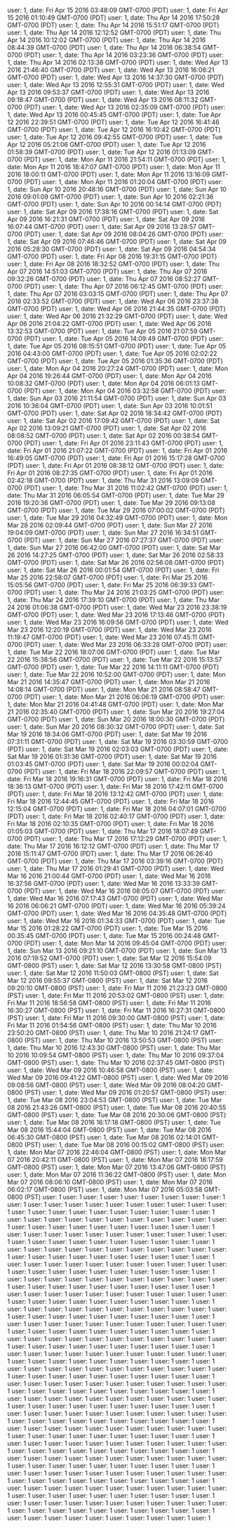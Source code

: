 user: 1, date: Fri Apr 15 2016 03:48:09 GMT-0700 (PDT)
user: 1, date: Fri Apr 15 2016 01:10:49 GMT-0700 (PDT)
user: 1, date: Thu Apr 14 2016 17:50:28 GMT-0700 (PDT)
user: 1, date: Thu Apr 14 2016 15:51:17 GMT-0700 (PDT)
user: 1, date: Thu Apr 14 2016 12:12:52 GMT-0700 (PDT)
user: 1, date: Thu Apr 14 2016 10:12:02 GMT-0700 (PDT)
user: 1, date: Thu Apr 14 2016 08:44:39 GMT-0700 (PDT)
user: 1, date: Thu Apr 14 2016 06:38:54 GMT-0700 (PDT)
user: 1, date: Thu Apr 14 2016 03:23:36 GMT-0700 (PDT)
user: 1, date: Thu Apr 14 2016 02:13:38 GMT-0700 (PDT)
user: 1, date: Wed Apr 13 2016 21:46:40 GMT-0700 (PDT)
user: 1, date: Wed Apr 13 2016 16:06:21 GMT-0700 (PDT)
user: 1, date: Wed Apr 13 2016 14:37:30 GMT-0700 (PDT)
user: 1, date: Wed Apr 13 2016 12:55:31 GMT-0700 (PDT)
user: 1, date: Wed Apr 13 2016 09:53:37 GMT-0700 (PDT)
user: 1, date: Wed Apr 13 2016 09:18:47 GMT-0700 (PDT)
user: 1, date: Wed Apr 13 2016 08:11:32 GMT-0700 (PDT)
user: 1, date: Wed Apr 13 2016 02:35:09 GMT-0700 (PDT)
user: 1, date: Wed Apr 13 2016 00:45:45 GMT-0700 (PDT)
user: 1, date: Tue Apr 12 2016 22:39:51 GMT-0700 (PDT)
user: 1, date: Tue Apr 12 2016 16:41:46 GMT-0700 (PDT)
user: 1, date: Tue Apr 12 2016 16:10:42 GMT-0700 (PDT)
user: 1, date: Tue Apr 12 2016 09:42:55 GMT-0700 (PDT)
user: 1, date: Tue Apr 12 2016 05:21:06 GMT-0700 (PDT)
user: 1, date: Tue Apr 12 2016 01:58:39 GMT-0700 (PDT)
user: 1, date: Tue Apr 12 2016 01:13:09 GMT-0700 (PDT)
user: 1, date: Mon Apr 11 2016 21:54:11 GMT-0700 (PDT)
user: 1, date: Mon Apr 11 2016 18:47:07 GMT-0700 (PDT)
user: 1, date: Mon Apr 11 2016 18:00:11 GMT-0700 (PDT)
user: 1, date: Mon Apr 11 2016 13:16:09 GMT-0700 (PDT)
user: 1, date: Mon Apr 11 2016 01:20:04 GMT-0700 (PDT)
user: 1, date: Sun Apr 10 2016 20:48:16 GMT-0700 (PDT)
user: 1, date: Sun Apr 10 2016 09:01:09 GMT-0700 (PDT)
user: 1, date: Sun Apr 10 2016 02:21:36 GMT-0700 (PDT)
user: 1, date: Sun Apr 10 2016 00:14:14 GMT-0700 (PDT)
user: 1, date: Sat Apr 09 2016 17:38:16 GMT-0700 (PDT)
user: 1, date: Sat Apr 09 2016 16:21:31 GMT-0700 (PDT)
user: 1, date: Sat Apr 09 2016 16:07:44 GMT-0700 (PDT)
user: 1, date: Sat Apr 09 2016 13:28:57 GMT-0700 (PDT)
user: 1, date: Sat Apr 09 2016 08:04:26 GMT-0700 (PDT)
user: 1, date: Sat Apr 09 2016 07:46:46 GMT-0700 (PDT)
user: 1, date: Sat Apr 09 2016 05:28:30 GMT-0700 (PDT)
user: 1, date: Sat Apr 09 2016 04:54:34 GMT-0700 (PDT)
user: 1, date: Fri Apr 08 2016 19:31:15 GMT-0700 (PDT)
user: 1, date: Fri Apr 08 2016 18:32:52 GMT-0700 (PDT)
user: 1, date: Thu Apr 07 2016 14:51:03 GMT-0700 (PDT)
user: 1, date: Thu Apr 07 2016 09:32:26 GMT-0700 (PDT)
user: 1, date: Thu Apr 07 2016 08:52:27 GMT-0700 (PDT)
user: 1, date: Thu Apr 07 2016 06:12:45 GMT-0700 (PDT)
user: 1, date: Thu Apr 07 2016 03:03:15 GMT-0700 (PDT)
user: 1, date: Thu Apr 07 2016 02:33:52 GMT-0700 (PDT)
user: 1, date: Wed Apr 06 2016 23:37:38 GMT-0700 (PDT)
user: 1, date: Wed Apr 06 2016 21:44:35 GMT-0700 (PDT)
user: 1, date: Wed Apr 06 2016 21:32:29 GMT-0700 (PDT)
user: 1, date: Wed Apr 06 2016 21:04:22 GMT-0700 (PDT)
user: 1, date: Wed Apr 06 2016 13:32:53 GMT-0700 (PDT)
user: 1, date: Tue Apr 05 2016 21:07:59 GMT-0700 (PDT)
user: 1, date: Tue Apr 05 2016 14:09:49 GMT-0700 (PDT)
user: 1, date: Tue Apr 05 2016 08:15:51 GMT-0700 (PDT)
user: 1, date: Tue Apr 05 2016 04:43:00 GMT-0700 (PDT)
user: 1, date: Tue Apr 05 2016 02:02:22 GMT-0700 (PDT)
user: 1, date: Tue Apr 05 2016 01:35:36 GMT-0700 (PDT)
user: 1, date: Mon Apr 04 2016 20:27:24 GMT-0700 (PDT)
user: 1, date: Mon Apr 04 2016 19:26:44 GMT-0700 (PDT)
user: 1, date: Mon Apr 04 2016 10:08:32 GMT-0700 (PDT)
user: 1, date: Mon Apr 04 2016 06:01:13 GMT-0700 (PDT)
user: 1, date: Mon Apr 04 2016 03:32:58 GMT-0700 (PDT)
user: 1, date: Sun Apr 03 2016 21:11:54 GMT-0700 (PDT)
user: 1, date: Sun Apr 03 2016 10:36:04 GMT-0700 (PDT)
user: 1, date: Sun Apr 03 2016 10:01:51 GMT-0700 (PDT)
user: 1, date: Sat Apr 02 2016 18:34:42 GMT-0700 (PDT)
user: 1, date: Sat Apr 02 2016 17:09:42 GMT-0700 (PDT)
user: 1, date: Sat Apr 02 2016 13:09:21 GMT-0700 (PDT)
user: 1, date: Sat Apr 02 2016 08:08:52 GMT-0700 (PDT)
user: 1, date: Sat Apr 02 2016 00:38:54 GMT-0700 (PDT)
user: 1, date: Fri Apr 01 2016 23:11:43 GMT-0700 (PDT)
user: 1, date: Fri Apr 01 2016 21:07:22 GMT-0700 (PDT)
user: 1, date: Fri Apr 01 2016 16:49:05 GMT-0700 (PDT)
user: 1, date: Fri Apr 01 2016 15:17:28 GMT-0700 (PDT)
user: 1, date: Fri Apr 01 2016 08:38:12 GMT-0700 (PDT)
user: 1, date: Fri Apr 01 2016 08:27:35 GMT-0700 (PDT)
user: 1, date: Fri Apr 01 2016 02:42:18 GMT-0700 (PDT)
user: 1, date: Thu Mar 31 2016 13:09:09 GMT-0700 (PDT)
user: 1, date: Thu Mar 31 2016 11:02:42 GMT-0700 (PDT)
user: 1, date: Thu Mar 31 2016 06:05:54 GMT-0700 (PDT)
user: 1, date: Tue Mar 29 2016 19:20:36 GMT-0700 (PDT)
user: 1, date: Tue Mar 29 2016 09:13:08 GMT-0700 (PDT)
user: 1, date: Tue Mar 29 2016 07:00:02 GMT-0700 (PDT)
user: 1, date: Tue Mar 29 2016 04:32:49 GMT-0700 (PDT)
user: 1, date: Mon Mar 28 2016 02:09:44 GMT-0700 (PDT)
user: 1, date: Sun Mar 27 2016 19:04:09 GMT-0700 (PDT)
user: 1, date: Sun Mar 27 2016 16:34:51 GMT-0700 (PDT)
user: 1, date: Sun Mar 27 2016 07:27:37 GMT-0700 (PDT)
user: 1, date: Sun Mar 27 2016 06:42:00 GMT-0700 (PDT)
user: 1, date: Sat Mar 26 2016 14:27:25 GMT-0700 (PDT)
user: 1, date: Sat Mar 26 2016 02:58:33 GMT-0700 (PDT)
user: 1, date: Sat Mar 26 2016 02:56:08 GMT-0700 (PDT)
user: 1, date: Sat Mar 26 2016 00:01:54 GMT-0700 (PDT)
user: 1, date: Fri Mar 25 2016 22:58:07 GMT-0700 (PDT)
user: 1, date: Fri Mar 25 2016 15:05:56 GMT-0700 (PDT)
user: 1, date: Fri Mar 25 2016 06:39:33 GMT-0700 (PDT)
user: 1, date: Thu Mar 24 2016 21:03:25 GMT-0700 (PDT)
user: 1, date: Thu Mar 24 2016 17:39:10 GMT-0700 (PDT)
user: 1, date: Thu Mar 24 2016 01:06:38 GMT-0700 (PDT)
user: 1, date: Wed Mar 23 2016 23:38:19 GMT-0700 (PDT)
user: 1, date: Wed Mar 23 2016 17:13:46 GMT-0700 (PDT)
user: 1, date: Wed Mar 23 2016 16:09:56 GMT-0700 (PDT)
user: 1, date: Wed Mar 23 2016 12:20:19 GMT-0700 (PDT)
user: 1, date: Wed Mar 23 2016 11:19:47 GMT-0700 (PDT)
user: 1, date: Wed Mar 23 2016 07:45:11 GMT-0700 (PDT)
user: 1, date: Wed Mar 23 2016 06:33:28 GMT-0700 (PDT)
user: 1, date: Tue Mar 22 2016 18:07:06 GMT-0700 (PDT)
user: 1, date: Tue Mar 22 2016 15:38:56 GMT-0700 (PDT)
user: 1, date: Tue Mar 22 2016 15:13:57 GMT-0700 (PDT)
user: 1, date: Tue Mar 22 2016 14:11:11 GMT-0700 (PDT)
user: 1, date: Tue Mar 22 2016 10:52:00 GMT-0700 (PDT)
user: 1, date: Mon Mar 21 2016 14:35:47 GMT-0700 (PDT)
user: 1, date: Mon Mar 21 2016 14:08:14 GMT-0700 (PDT)
user: 1, date: Mon Mar 21 2016 08:58:47 GMT-0700 (PDT)
user: 1, date: Mon Mar 21 2016 06:06:19 GMT-0700 (PDT)
user: 1, date: Mon Mar 21 2016 04:41:48 GMT-0700 (PDT)
user: 1, date: Mon Mar 21 2016 02:35:40 GMT-0700 (PDT)
user: 1, date: Sun Mar 20 2016 19:27:04 GMT-0700 (PDT)
user: 1, date: Sun Mar 20 2016 18:00:30 GMT-0700 (PDT)
user: 1, date: Sun Mar 20 2016 08:30:32 GMT-0700 (PDT)
user: 1, date: Sat Mar 19 2016 18:34:06 GMT-0700 (PDT)
user: 1, date: Sat Mar 19 2016 07:31:11 GMT-0700 (PDT)
user: 1, date: Sat Mar 19 2016 03:30:59 GMT-0700 (PDT)
user: 1, date: Sat Mar 19 2016 02:03:03 GMT-0700 (PDT)
user: 1, date: Sat Mar 19 2016 01:31:36 GMT-0700 (PDT)
user: 1, date: Sat Mar 19 2016 01:03:45 GMT-0700 (PDT)
user: 1, date: Sat Mar 19 2016 00:02:04 GMT-0700 (PDT)
user: 1, date: Fri Mar 18 2016 22:09:57 GMT-0700 (PDT)
user: 1, date: Fri Mar 18 2016 19:16:31 GMT-0700 (PDT)
user: 1, date: Fri Mar 18 2016 18:36:13 GMT-0700 (PDT)
user: 1, date: Fri Mar 18 2016 17:42:11 GMT-0700 (PDT)
user: 1, date: Fri Mar 18 2016 13:12:42 GMT-0700 (PDT)
user: 1, date: Fri Mar 18 2016 12:44:45 GMT-0700 (PDT)
user: 1, date: Fri Mar 18 2016 12:15:04 GMT-0700 (PDT)
user: 1, date: Fri Mar 18 2016 04:07:01 GMT-0700 (PDT)
user: 1, date: Fri Mar 18 2016 02:40:17 GMT-0700 (PDT)
user: 1, date: Fri Mar 18 2016 02:10:35 GMT-0700 (PDT)
user: 1, date: Fri Mar 18 2016 01:05:03 GMT-0700 (PDT)
user: 1, date: Thu Mar 17 2016 18:07:49 GMT-0700 (PDT)
user: 1, date: Thu Mar 17 2016 17:12:29 GMT-0700 (PDT)
user: 1, date: Thu Mar 17 2016 16:12:12 GMT-0700 (PDT)
user: 1, date: Thu Mar 17 2016 15:11:47 GMT-0700 (PDT)
user: 1, date: Thu Mar 17 2016 06:26:40 GMT-0700 (PDT)
user: 1, date: Thu Mar 17 2016 03:39:16 GMT-0700 (PDT)
user: 1, date: Thu Mar 17 2016 01:29:41 GMT-0700 (PDT)
user: 1, date: Wed Mar 16 2016 21:00:44 GMT-0700 (PDT)
user: 1, date: Wed Mar 16 2016 16:37:56 GMT-0700 (PDT)
user: 1, date: Wed Mar 16 2016 13:33:39 GMT-0700 (PDT)
user: 1, date: Wed Mar 16 2016 08:05:07 GMT-0700 (PDT)
user: 1, date: Wed Mar 16 2016 07:17:43 GMT-0700 (PDT)
user: 1, date: Wed Mar 16 2016 06:06:21 GMT-0700 (PDT)
user: 1, date: Wed Mar 16 2016 05:39:24 GMT-0700 (PDT)
user: 1, date: Wed Mar 16 2016 04:35:48 GMT-0700 (PDT)
user: 1, date: Wed Mar 16 2016 01:34:33 GMT-0700 (PDT)
user: 1, date: Tue Mar 15 2016 01:28:22 GMT-0700 (PDT)
user: 1, date: Tue Mar 15 2016 00:35:45 GMT-0700 (PDT)
user: 1, date: Tue Mar 15 2016 00:24:48 GMT-0700 (PDT)
user: 1, date: Mon Mar 14 2016 09:45:04 GMT-0700 (PDT)
user: 1, date: Sun Mar 13 2016 09:21:10 GMT-0700 (PDT)
user: 1, date: Sun Mar 13 2016 07:19:52 GMT-0700 (PDT)
user: 1, date: Sat Mar 12 2016 15:54:09 GMT-0800 (PST)
user: 1, date: Sat Mar 12 2016 13:30:58 GMT-0800 (PST)
user: 1, date: Sat Mar 12 2016 11:50:03 GMT-0800 (PST)
user: 1, date: Sat Mar 12 2016 09:55:37 GMT-0800 (PST)
user: 1, date: Sat Mar 12 2016 09:20:10 GMT-0800 (PST)
user: 1, date: Fri Mar 11 2016 21:23:23 GMT-0800 (PST)
user: 1, date: Fri Mar 11 2016 20:53:02 GMT-0800 (PST)
user: 1, date: Fri Mar 11 2016 18:56:58 GMT-0800 (PST)
user: 1, date: Fri Mar 11 2016 16:30:27 GMT-0800 (PST)
user: 1, date: Fri Mar 11 2016 16:27:31 GMT-0800 (PST)
user: 1, date: Fri Mar 11 2016 09:30:00 GMT-0800 (PST)
user: 1, date: Fri Mar 11 2016 01:54:56 GMT-0800 (PST)
user: 1, date: Thu Mar 10 2016 23:50:20 GMT-0800 (PST)
user: 1, date: Thu Mar 10 2016 21:24:17 GMT-0800 (PST)
user: 1, date: Thu Mar 10 2016 13:50:53 GMT-0800 (PST)
user: 1, date: Thu Mar 10 2016 12:43:30 GMT-0800 (PST)
user: 1, date: Thu Mar 10 2016 10:09:54 GMT-0800 (PST)
user: 1, date: Thu Mar 10 2016 09:37:04 GMT-0800 (PST)
user: 1, date: Thu Mar 10 2016 02:37:45 GMT-0800 (PST)
user: 1, date: Wed Mar 09 2016 10:46:58 GMT-0800 (PST)
user: 1, date: Wed Mar 09 2016 09:41:22 GMT-0800 (PST)
user: 1, date: Wed Mar 09 2016 09:08:56 GMT-0800 (PST)
user: 1, date: Wed Mar 09 2016 08:04:20 GMT-0800 (PST)
user: 1, date: Wed Mar 09 2016 01:20:57 GMT-0800 (PST)
user: 1, date: Tue Mar 08 2016 23:04:53 GMT-0800 (PST)
user: 1, date: Tue Mar 08 2016 21:43:26 GMT-0800 (PST)
user: 1, date: Tue Mar 08 2016 20:40:55 GMT-0800 (PST)
user: 1, date: Tue Mar 08 2016 20:30:06 GMT-0800 (PST)
user: 1, date: Tue Mar 08 2016 16:17:18 GMT-0800 (PST)
user: 1, date: Tue Mar 08 2016 15:44:04 GMT-0800 (PST)
user: 1, date: Tue Mar 08 2016 06:45:30 GMT-0800 (PST)
user: 1, date: Tue Mar 08 2016 02:14:01 GMT-0800 (PST)
user: 1, date: Tue Mar 08 2016 00:15:02 GMT-0800 (PST)
user: 1, date: Mon Mar 07 2016 22:46:04 GMT-0800 (PST)
user: 1, date: Mon Mar 07 2016 20:42:11 GMT-0800 (PST)
user: 1, date: Mon Mar 07 2016 18:17:59 GMT-0800 (PST)
user: 1, date: Mon Mar 07 2016 13:47:06 GMT-0800 (PST)
user: 1, date: Mon Mar 07 2016 11:36:22 GMT-0800 (PST)
user: 1, date: Mon Mar 07 2016 08:06:10 GMT-0800 (PST)
user: 1, date: Mon Mar 07 2016 06:02:17 GMT-0800 (PST)
user: 1, date: Mon Mar 07 2016 05:03:58 GMT-0800 (PST)
user: 1
user: 1
user: 1
user: 1
user: 1
user: 1
user: 1
user: 1
user: 1
user: 1
user: 1
user: 1
user: 1
user: 1
user: 1
user: 1
user: 1
user: 1
user: 1
user: 1
user: 1
user: 1
user: 1
user: 1
user: 1
user: 1
user: 1
user: 1
user: 1
user: 1
user: 1
user: 1
user: 1
user: 1
user: 1
user: 1
user: 1
user: 1
user: 1
user: 1
user: 1
user: 1
user: 1
user: 1
user: 1
user: 1
user: 1
user: 1
user: 1
user: 1
user: 1
user: 1
user: 1
user: 1
user: 1
user: 1
user: 1
user: 1
user: 1
user: 1
user: 1
user: 1
user: 1
user: 1
user: 1
user: 1
user: 1
user: 1
user: 1
user: 1
user: 1
user: 1
user: 1
user: 1
user: 1
user: 1
user: 1
user: 1
user: 1
user: 1
user: 1
user: 1
user: 1
user: 1
user: 1
user: 1
user: 1
user: 1
user: 1
user: 1
user: 1
user: 1
user: 1
user: 1
user: 1
user: 1
user: 1
user: 1
user: 1
user: 1
user: 1
user: 1
user: 1
user: 1
user: 1
user: 1
user: 1
user: 1
user: 1
user: 1
user: 1
user: 1
user: 1
user: 1
user: 1
user: 1
user: 1
user: 1
user: 1
user: 1
user: 1
user: 1
user: 1
user: 1
user: 1
user: 1
user: 1
user: 1
user: 1
user: 1
user: 1
user: 1
user: 1
user: 1
user: 1
user: 1
user: 1
user: 1
user: 1
user: 1
user: 1
user: 1
user: 1
user: 1
user: 1
user: 1
user: 1
user: 1
user: 1
user: 1
user: 1
user: 1
user: 1
user: 1
user: 1
user: 1
user: 1
user: 1
user: 1
user: 1
user: 1
user: 1
user: 1
user: 1
user: 1
user: 1
user: 1
user: 1
user: 1
user: 1
user: 1
user: 1
user: 1
user: 1
user: 1
user: 1
user: 1
user: 1
user: 1
user: 1
user: 1
user: 1
user: 1
user: 1
user: 1
user: 1
user: 1
user: 1
user: 1
user: 1
user: 1
user: 1
user: 1
user: 1
user: 1
user: 1
user: 1
user: 1
user: 1
user: 1
user: 1
user: 1
user: 1
user: 1
user: 1
user: 1
user: 1
user: 1
user: 1
user: 1
user: 1
user: 1
user: 1
user: 1
user: 1
user: 1
user: 1
user: 1
user: 1
user: 1
user: 1
user: 1
user: 1
user: 1
user: 1
user: 1
user: 1
user: 1
user: 1
user: 1
user: 1
user: 1
user: 1
user: 1
user: 1
user: 1
user: 1
user: 1
user: 1
user: 1
user: 1
user: 1
user: 1
user: 1
user: 1
user: 1
user: 1
user: 1
user: 1
user: 1
user: 1
user: 1
user: 1
user: 1
user: 1
user: 1
user: 1
user: 1
user: 1
user: 1
user: 1
user: 1
user: 1
user: 1
user: 1
user: 1
user: 1
user: 1
user: 1
user: 1
user: 1
user: 1
user: 1
user: 1
user: 1
user: 1
user: 1
user: 1
user: 1
user: 1
user: 1
user: 1
user: 1
user: 1
user: 1
user: 1
user: 1
user: 1
user: 1
user: 1
user: 1
user: 1
user: 1
user: 1
user: 1
user: 1
user: 1
user: 1
user: 1
user: 1
user: 1
user: 1
user: 1
user: 1
user: 1
user: 1
user: 1
user: 1
user: 1
user: 1
user: 1
user: 1
user: 1
user: 1
user: 1
user: 1
user: 1
user: 1
user: 1
user: 1
user: 1
user: 1
user: 1
user: 1
user: 1
user: 1
user: 1
user: 1
user: 1
user: 1
user: 1
user: 1
user: 1
user: 1
user: 1
user: 1
user: 1
user: 1
user: 1
user: 1
user: 1
user: 1
user: 1
user: 1
user: 1
user: 1
user: 1
user: 1
user: 1
user: 1
user: 1
user: 1
user: 1
user: 1
user: 1
user: 1
user: 1
user: 1
user: 1
user: 1
user: 1
user: 1
user: 1
user: 1
user: 1
user: 1
user: 1
user: 1
user: 1
user: 1
user: 1
user: 1
user: 1
user: 1
user: 1
user: 1
user: 1
user: 1
user: 1
user: 1
user: 1
user: 1
user: 1
user: 1
user: 1
user: 1
user: 1
user: 1
user: 1
user: 1
user: 1
user: 1
user: 1
user: 1
user: 1
user: 1
user: 1
user: 1
user: 1
user: 1
user: 1
user: 1
user: 1
user: 1
user: 1
user: 1
user: 1
user: 1
user: 1
user: 1
user: 1
user: 1
user: 1
user: 1
user: 1
user: 1
user: 1
user: 1
user: 1
user: 1
user: 1
user: 1
user: 1
user: 1
user: 1
user: 1
user: 1
user: 1
user: 1
user: 1
user: 1
user: 1
user: 1
user: 1
user: 1
user: 1
user: 1
user: 1
user: 1
user: 1
user: 1
user: 1
user: 1
user: 1
user: 1
user: 1
user: 1
user: 1
user: 1
user: 1
user: 1
user: 1
user: 1
user: 1
user: 1
user: 1
user: 1
user: 1
user: 1
user: 1
